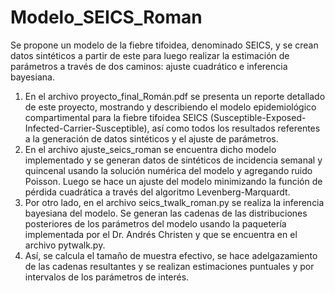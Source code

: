 # Modelo_SEICS_Roman
Se propone un modelo de la fiebre tifoidea, denominado SEICS, y se crean datos sintéticos a partir de este para luego realizar la estimación de parámetros a través de dos caminos: ajuste cuadrático e inferencia bayesiana.
1. En el archivo proyecto_final_Román.pdf se presenta un reporte detallado de este proyecto, mostrando y describiendo el modelo epidemiológico compartimental para la fiebre tifoidea SEICS (Susceptible-Exposed-Infected-Carrier-Susceptible), así como todos los resultados referentes a la generación de datos sintéticos y el ajuste de parámetros.
2. En el archivo ajuste_seics_roman se encuentra dicho modelo implementado y se generan datos de sintéticos de incidencia semanal y quincenal usando la solución numérica
del modelo y agregando ruido Poisson. Luego se hace un ajuste del modelo minimizando la función de pérdida cuadrática a través del algoritmo Levenberg-Marquardt.
3. Por otro lado, en el archivo seics_twalk_roman.py se realiza la inferencia bayesiana del modelo. Se generan las cadenas de las distribuciones posteriores de los 
parámetros del modelo usando la paquetería implementada por el Dr. Andrés Christen y que se encuentra en el archivo pytwalk.py.
4. Así, se calcula el tamaño de muestra efectivo, se hace adelgazamiento de las cadenas resultantes y se realizan estimaciones puntuales y por intervalos de los parámetros
de interés.
